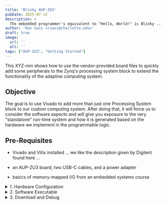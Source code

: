 ```yaml
---
title: 'Blinky AUP-ZU3'
pubDate: 2025-07-12
description: >
  The embedded programmer's equivalent to "Hello, World!" is Blinky ... here add some switches and LEDs to our basic microcontroller design and you can make manually make the LED blink if that\'s your thing. :-)
author: 'Ron Sass <rsass@charlotte.edu>'
draft: true
image:
  url: ''
  alt: ''
tags: ["AUP-ZU3", "Getting Started"]
---
```


This XYZ-min shows how to use the vendor-provided board
files to quickly add some peripherals to the Zynq's processing
system block to extend the functionality of the adaptive
computing system.

## Objective

The goal is to use Vivado to add more than just one Processing
System block to our custom computing system.  After doing that,
it will force us to consider the software aspects and will give
you exposure to the very "standalone" run-time system and how
it is generated based on the hardware we implement in the programmable
logic.

## Pre-Requisites

*   Vivado and Vitis installed ... we like the description
    given by Digilent found here ...

*   an AUP-ZU3 board, two USB-C cables, and a power adapter

*   basics of memory-mapped I/O from an embedded systems course

<details>
<summary>1. Hardware Configuration</summary>
<div class="content">

something something something ... XSA

</div>
</details>


<details>
<summary>2. Software Executable</summary>
<div class="content">

something something something ... ELF

</div>
</details>

<details>
<summary>3. Download and Debug</summary>
<div class="content">

Connect - download - run or debug

</div>
</details>


